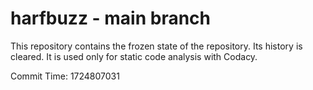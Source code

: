 # harfbuzz - main branch

This repository contains the frozen state of the repository.
Its history is cleared. It is used only for static code
analysis with Codacy.

Commit Time: 1724807031